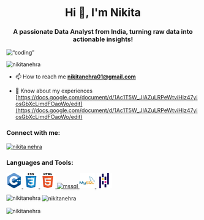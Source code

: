 <h1 align="center">Hi 👋, I'm Nikita</h1>
<h3 align="center">A passionate Data Analyst from India, turning raw data into actionable insights!</h3>

<img align=“right” alt=“coding” width=“400” src=https://www.codingthai.com/wp-content/uploads/2024/05/68747470733a2f2f6d69726f2e6d656469756d2e636f6d2f6d61782f313336302f302a37513379765349765f7430696f4a2d5a2e676966.gif”>

<p align="left"> <img src="https://komarev.com/ghpvc/?username=nikitanehra&label=Profile%20views&color=0e75b6&style=flat" alt="nikitanehra" /> </p>

- 📫 How to reach me **nikitanehra01@gmail.com**

- 📄 Know about my experiences [https://docs.google.com/document/d/1Ac1T5W_JIAZuLRPeWtviHIz47yiosGbXcLimdFOaoWo/edit](https://docs.google.com/document/d/1Ac1T5W_JIAZuLRPeWtviHIz47yiosGbXcLimdFOaoWo/edit)


<h3 align="left">Connect with me:</h3>
<p align="left">
<a href="https://linkedin.com/in/nikita nehra" target="blank"><img align="center" src="https://raw.githubusercontent.com/rahuldkjain/github-profile-readme-generator/master/src/images/icons/Social/linked-in-alt.svg" alt="nikita nehra" height="30" width="40" /></a>
</p>

<h3 align="left">Languages and Tools:</h3>
<p align="left"> <a href="https://www.w3schools.com/cpp/" target="_blank" rel="noreferrer"> <img src="https://raw.githubusercontent.com/devicons/devicon/master/icons/cplusplus/cplusplus-original.svg" alt="cplusplus" width="40" height="40"/> </a> <a href="https://www.w3schools.com/css/" target="_blank" rel="noreferrer"> <img src="https://raw.githubusercontent.com/devicons/devicon/master/icons/css3/css3-original-wordmark.svg" alt="css3" width="40" height="40"/> </a> <a href="https://www.w3.org/html/" target="_blank" rel="noreferrer"> <img src="https://raw.githubusercontent.com/devicons/devicon/master/icons/html5/html5-original-wordmark.svg" alt="html5" width="40" height="40"/> </a> <a href="https://www.microsoft.com/en-us/sql-server" target="_blank" rel="noreferrer"> <img src="https://www.svgrepo.com/show/303229/microsoft-sql-server-logo.svg" alt="mssql" width="40" height="40"/> </a> <a href="https://www.mysql.com/" target="_blank" rel="noreferrer"> <img src="https://raw.githubusercontent.com/devicons/devicon/master/icons/mysql/mysql-original-wordmark.svg" alt="mysql" width="40" height="40"/> </a> <a href="https://pandas.pydata.org/" target="_blank" rel="noreferrer"> <img src="https://raw.githubusercontent.com/devicons/devicon/2ae2a900d2f041da66e950e4d48052658d850630/icons/pandas/pandas-original.svg" alt="pandas" width="40" height="40"/> </a> </p>

<p><img align="left" src="https://github-readme-stats.vercel.app/api/top-langs?username=nikitanehra&show_icons=true&locale=en&layout=compact" alt="nikitanehra" /></p>

<p>&nbsp;<img align="center" src="https://github-readme-stats.vercel.app/api?username=nikitanehra&show_icons=true&locale=en" alt="nikitanehra" /></p>

<p><img align="center" src="https://github-readme-streak-stats.herokuapp.com/?user=nikitanehra&" alt="nikitanehra" /></p>

